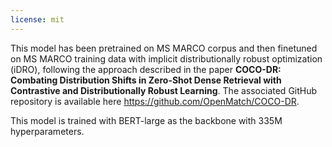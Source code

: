 ```yaml
---
license: mit
---
```


This model has been pretrained on MS MARCO corpus and then finetuned on MS MARCO training data with implicit distributionally robust optimization (iDRO), following the approach described in the paper **COCO-DR: Combating Distribution Shifts in Zero-Shot Dense Retrieval with Contrastive and Distributionally Robust Learning**. The associated GitHub repository is available here https://github.com/OpenMatch/COCO-DR.

This model is trained with BERT-large as the backbone with 335M hyperparameters.